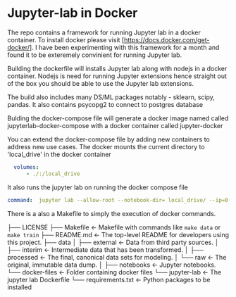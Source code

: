 # Jupyter-lab in Docker 
The repo contains a framework for running Jupyter lab in a docker container. To install docker please visit [https://docs.docker.com/get-docker/]. 
I have been experimenting with this framework for a month and found it to be exteremely convinient for running Jupyter lab.

Building the dockerfile will  installs Jupyter lab along with nodejs in a docker container. Nodejs is need for running Jupyter extensions hence straight out of the box you should be able to use the Jupyter lab extensions. 

The build also includes many DS/ML packages notably - sklearn, scipy, pandas. It also contains psycopg2 to connect to postgres database

Bulding the docker-compose file will generate a docker image named called jupyterlab-docker-compose with a docker container called jupyter-docker

You can extend the docker-compose file by adding new containers to address new use cases. The docker mounts the current directory to 'local_drive' in the docker container

```yaml
  volumes: 
      - ./:/local_drive
```
It also runs the jupyter lab on running the docker compose file 
```yaml
command:  jupyter lab --allow-root --notebook-dir= local_drive/ --ip=0.0.0.0 --port=8889 --no-browser
```





There is a also a Makefile to simply the execution of docker commands.  

├── LICENSE
├── Makefile                <- Makefile with commands like `make data` or `make train`
├── README.md               <- The top-level README for developers using this project.
├── data
│   ├── external            <- Data from third party sources.
│   ├── interim             <- Intermediate data that has been transformed.
│   ├── processed           <- The final, canonical data sets for modeling.
│   └── raw                 <- The original, immutable data dump.
│
├── notebooks               <- Jupyter notebooks.
└── docker-files            <- Folder containing docker files 
    └── jupyter-lab         <- The jupyter lab Dockerfile 
    └── requirements.txt    <- Python packages to be installed       